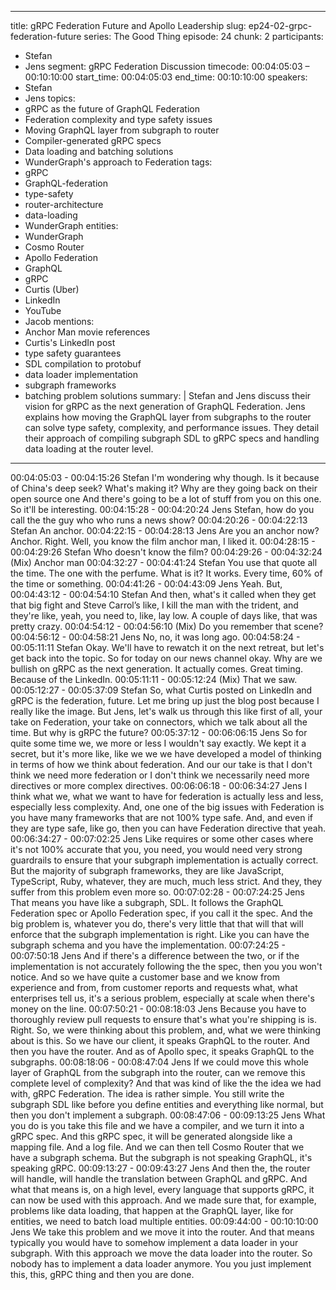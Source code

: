 
---
title: gRPC Federation Future and Apollo Leadership
slug: ep24-02-grpc-federation-future
series: The Good Thing
episode: 24
chunk: 2
participants:
  - Stefan
  - Jens
segment: gRPC Federation Discussion
timecode: 00:04:05:03 – 00:10:10:00
start_time: 00:04:05:03
end_time: 00:10:10:00
speakers:
  - Stefan
  - Jens
topics:
  - gRPC as the future of GraphQL Federation
  - Federation complexity and type safety issues
  - Moving GraphQL layer from subgraph to router
  - Compiler-generated gRPC specs
  - Data loading and batching solutions
  - WunderGraph's approach to Federation
tags:
  - gRPC
  - GraphQL-federation
  - type-safety
  - router-architecture
  - data-loading
  - WunderGraph
entities:
  - WunderGraph
  - Cosmo Router
  - Apollo Federation
  - GraphQL
  - gRPC
  - Curtis (Uber)
  - LinkedIn
  - YouTube
  - Jacob
mentions:
  - Anchor Man movie references
  - Curtis's LinkedIn post
  - type safety guarantees
  - SDL compilation to protobuf
  - data loader implementation
  - subgraph frameworks
  - batching problem solutions
summary: |
  Stefan and Jens discuss their vision for gRPC as the next generation of GraphQL Federation. Jens explains how moving the GraphQL layer from subgraphs to the router can solve type safety, complexity, and performance issues. They detail their approach of compiling subgraph SDL to gRPC specs and handling data loading at the router level.
---

00:04:05:03 - 00:04:15:26
Stefan
I'm wondering why though. Is it because of China's deep seek? What's making it? Why are they
going back on their open source one And there's going to be a lot of stuff from you on this one.
So it'll be interesting.
00:04:15:28 - 00:04:20:24
Jens
Stefan, how do you call the the guy who who runs a news show?
00:04:20:26 - 00:04:22:13
Stefan
An anchor.
00:04:22:15 - 00:04:28:13
Jens
Are you an anchor now? Anchor. Right. Well, you know the film anchor man, I liked it.
00:04:28:15 - 00:04:29:26
Stefan
Who doesn't know the film?
00:04:29:26 - 00:04:32:24
(Mix)
Anchor man
00:04:32:27 - 00:04:41:24
Stefan
You use that quote all the time. The one with the perfume. What is it? It works. Every time, 60%
of the time or something.
00:04:41:26 - 00:04:43:09
Jens
Yeah. But,
00:04:43:12 - 00:04:54:10
Stefan
And then, what's it called when they get that big fight and Steve Carrol’s like, I kill the man with
the trident, and they're like, yeah, you need to, like, lay low. A couple of days like, that was pretty
crazy.
00:04:54:12 - 00:04:56:10
(Mix)
Do you remember that scene?
00:04:56:12 - 00:04:58:21
Jens
No, no, it was long ago.
00:04:58:24 - 00:05:11:11
Stefan
Okay. We'll have to rewatch it on the next retreat, but let's get back into the topic. So for today
on our news channel okay. Why are we bullish on gRPC as the next generation. It actually
comes. Great timing. Because of the LinkedIn.
00:05:11:11 - 00:05:12:24
(Mix)
That we saw.
00:05:12:27 - 00:05:37:09
Stefan
So, what Curtis posted on LinkedIn and gRPC is the federation, future. Let me bring up just the
blog post because I really like the image. But Jens, let's walk us through this like first of all, your
take on Federation, your take on connectors, which we talk about all the time. But why is gRPC
the future?
00:05:37:12 - 00:06:06:15
Jens
So for quite some time we, we more or less I wouldn't say exactly. We kept it a secret, but it's
more like, like we we we have developed a model of thinking in terms of how we think about
federation. And our our take is that I don't think we need more federation or I don't think we
necessarily need more directives or more complex directives.
00:06:06:18 - 00:06:34:27
Jens
I think what we, what we want to have for federation is actually less and less, especially less
complexity. And, one one of the big issues with Federation is you have many frameworks that
are not 100% type safe. And, and even if they are type safe, like go, then you can have
Federation directive that yeah.
00:06:34:27 - 00:07:02:25
Jens
Like requires or some other cases where it's not 100% accurate that you, you need, you would
need very strong guardrails to ensure that your subgraph implementation is actually correct. But
the majority of subgraph frameworks, they are like JavaScript, TypeScript, Ruby, whatever, they
are much, much less strict. And they, they suffer from this problem even more so.
00:07:02:28 - 00:07:24:25
Jens
That means you have like a subgraph, SDL. It follows the GraphQL Federation spec or Apollo
Federation spec, if you call it the spec. And the big problem is, whatever you do, there's very
little that that will that will enforce that the subgraph implementation is right. Like you can have
the subgraph schema and you have the implementation.
00:07:24:25 - 00:07:50:18
Jens
And if there's a difference between the two, or if the implementation is not accurately following
the the spec, then you you won't notice. And so we have quite a customer base and we know
from experience and from, from customer reports and requests what, what enterprises tell us,
it's a serious problem, especially at scale when there's money on the line.
00:07:50:21 - 00:08:18:03
Jens
Because you have to thoroughly review pull requests to ensure that's what you're shipping is is.
Right. So, we were thinking about this problem, and, what we were thinking about is this. So we
have our client, it speaks GraphQL to the router. And then you have the router. And as of Apollo
spec, it speaks GraphQL to the subgraphs.
00:08:18:06 - 00:08:47:04
Jens
If we could move this whole layer of GraphQL from the subgraph into the router, can we remove
this complete level of complexity? And that was kind of like the the idea we had with, gRPC
Federation. The idea is rather simple. You still write the subgraph SDL like before you define
entities and everything like normal, but then you don't implement a subgraph.
00:08:47:06 - 00:09:13:25
Jens
What you do is you take this file and we have a compiler, and we turn it into a gRPC spec. And
this gRPC spec, it will be generated alongside like a mapping file. And a log file. And we can
then tell Cosmo Router that we have a subgraph schema. But the subgraph is not speaking
GraphQL, it's speaking gRPC.
00:09:13:27 - 00:09:43:27
Jens
And then the, the router will handle, will handle the translation between GraphQL and gRPC.
And what that means is, on a high level, every language that supports gRPC, it can now be
used with this approach. And we made sure that, for example, problems like data loading, that
happen at the GraphQL layer, like for entities, we need to batch load multiple entities.
00:09:44:00 - 00:10:10:00
Jens
We take this problem and we move it into the router. And that means typically you would have to
somehow implement a data loader in your subgraph. With this approach we move the data
loader into the router. So nobody has to implement a data loader anymore. You you just
implement this, this, gRPC thing and then you are done.